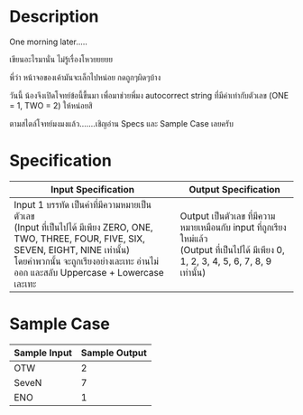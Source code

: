 # Description
One morning later.....

เขียนอะไรมานั่น ไม่รู้เรื่องโหวยยยยย

พี่ว่า หน้าจอของเค้ามันจะเล็กไปหน่อย กดถูกๆผิดๆบ้าง

วันนี้ น้องจึงเปิดโจทย์ข้อนี้ขื้นมา เพื่อมาช่วยพี่มง autocorrect string ที่มีค่าเท่ากับตัวเลข (ONE = 1, TWO = 2) ให้หน่อยสิ

ตามสไตล์โจทย์มงมงแล้ว.......เชิญอ่าน Specs และ Sample Case เลยครับ

# Specification
| Input Specification | Output Specification |
| - | - |
| Input 1 บรรทัด เป็นคำที่มีความหมายเป็นตัวเลข <br> (Input ที่เป็นไปได้ มีเพียง ZERO, ONE, TWO, THREE, FOUR, FIVE, SIX, SEVEN, EIGHT, NINE เท่านั้น) <br> โดยคำพวกนั้น จะถูกเรียงอย่างเละเทะ อ่านไม่ออก และสลับ Uppercase + Lowercase เละเทะ | Output เป็นตัวเลข ที่มีความหมายเหมือนกับ input ที่ถูกเรียงใหม่แล้ว <br> (Output ที่เป็นไปได้ มีเพียง 0, 1, 2, 3, 4, 5, 6, 7, 8, 9 เท่านั้น) |


# Sample Case
| Sample Input | Sample Output |
| - | - |
| OTW | 2 |
| SeveN | 7 |
| ENO | 1 |